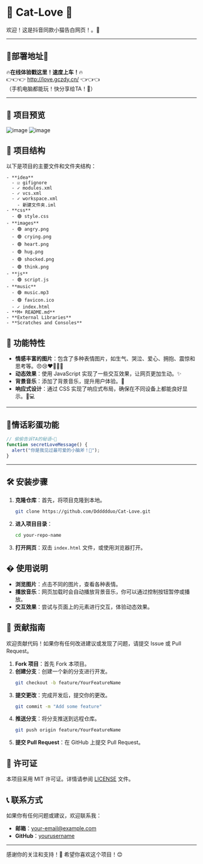 # 🌟 Cat-Love 🌟

欢迎！这是抖音同款小猫告白网页！。🎉

---

## 🌈**部署地址**🌈
🔥**在线体验戳这里！速度上车！**🔥  
👉👉👉 http://love.gczdy.cn/ 👈👈👈  
（手机电脑都能玩！快分享给TA！💖）

---

## 👀 项目预览
![image](https://github.com/user-attachments/assets/106aec55-52bc-4842-9561-ccf3f1278491)
![image](https://github.com/user-attachments/assets/19d275a1-29e4-4c37-8287-ccfe10f06e87)

## 📂 项目结构

以下是项目的主要文件和文件夹结构：

```
- **idea**
  - ☑ gifignore
  - ✓ modules.xml
  - ✓ vcs.xml
  - ✓ workspace.xml
    - 新建文件夹.iml
- **css**
  - 🟢 style.css
- **images**
  - 🟢 angry.png
  - 🟢 crying.png
  - 🟢 heart.png
  - 🟢 hug.png
  - 🟢 shocked.png
  - 🟢 think.png
- **js**
  - 🟢 script.js
- **music**
  - 🟢 music.mp3
  - 🟢 favicon.ico
  - ✓ index.html
- **M+ README.md**
- **External Libraries**
- **Scratches and Consoles**
```

## 🚀 功能特性

- **情感丰富的图片**：包含了多种表情图片，如生气、哭泣、爱心、拥抱、震惊和思考等。😠😢❤️🤗😲🤔
- **动态效果**：使用 JavaScript 实现了一些交互效果，让网页更加生动。✨
- **背景音乐**：添加了背景音乐，提升用户体验。🎵
- **响应式设计**：通过 CSS 实现了响应式布局，确保在不同设备上都能良好显示。📱💻

---

## 💌**情话彩蛋功能**  
```javascript
// 偷偷告诉TA的秘语~💑
function secretLoveMessage() {
  alert("你是我见过最可爱的小脑斧！🐯");
}
```

---

## 🛠️ 安装步骤

1. **克隆仓库**：首先，将项目克隆到本地。
   ```bash
   git clone https://github.com/Dddddduo/Cat-Love.git
   ```
2. **进入项目目录**：
   ```bash
   cd your-repo-name
   ```
3. **打开网页**：双击 `index.html` 文件，或使用浏览器打开。

## � 使用说明

- **浏览图片**：点击不同的图片，查看各种表情。
- **播放音乐**：网页加载时会自动播放背景音乐，你可以通过控制按钮暂停或播放。
- **交互效果**：尝试与页面上的元素进行交互，体验动态效果。

## 🤝 贡献指南

欢迎贡献代码！如果你有任何改进建议或发现了问题，请提交 Issue 或 Pull Request。

1. **Fork 项目**：首先 Fork 本项目。
2. **创建分支**：创建一个新的分支进行开发。
   ```bash
   git checkout -b feature/YourFeatureName
   ```
3. **提交更改**：完成开发后，提交你的更改。
   ```bash
   git commit -m "Add some feature"
   ```
4. **推送分支**：将分支推送到远程仓库。
   ```bash
   git push origin feature/YourFeatureName
   ```
5. **提交 Pull Request**：在 GitHub 上提交 Pull Request。

## 📜 许可证

本项目采用 MIT 许可证。详情请参阅 [LICENSE](LICENSE) 文件。

## 📞 联系方式

如果你有任何问题或建议，欢迎联系我：

- **邮箱**：your-email@example.com
- **GitHub**：[yourusername](https://github.com/yourusername)

---

感谢你的关注和支持！🙏 希望你喜欢这个项目！😊
```

